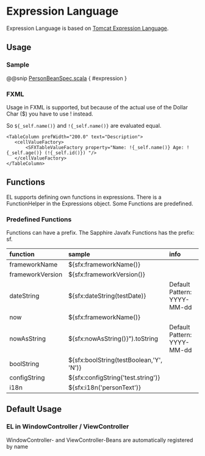 # Expression Language

Expression Language is based on [Tomcat Expression Language](https://tomcat.apache.org/tomcat-8.0-doc/elapi/index.html).

## Usage

### Sample

@@snip [PersonBeanSpec.scala](../../../../../src/test/scala/com/sfxcode/sapphire/javafx/value/PersonBeanSpec.scala) { #expression }

### FXML

Usage in FXML is supported, but because of the actual use of the Dollar Char ($) you have to use ! instead.

So ```${_self.name()}``` and ```!{_self.name()}``` are evaluated equal.

```
<TableColumn prefWidth="200.0" text="Description">
   <cellValueFactory>
       <SFXTableValueFactory property="Name: !{_self.name()} Age: !{_self.age()} (!{_self.id()}) "/>
   </cellValueFactory>
</TableColumn>
```

## Functions

EL supports defining own functions in expressions. There is a FunctionHelper in
the Expressions object. Some Functions are predefined.

### Predefined Functions

Functions can have a prefix. The Sapphire Javafx Functions has the prefix: sf.

| function         | sample                                 | info                        |
|:-----------------|:---------------------------------------|:----------------------------|
| frameworkName    | ${sfx:frameworkName()}                  |                             |
| frameworkVersion | ${sfx:frameworkVersion()}               |                             |
| dateString       | ${sfx:dateString(testDate)}             | Default Pattern: YYYY-MM-dd |
| now              | ${sfx:frameworkName()}                  |                             |
| nowAsString      | ${sfx:nowAsString()}").toString         | Default Pattern: YYYY-MM-dd |
| boolString       | ${sfx:boolString(testBoolean,'Y', 'N')} |                             |
| configString     | ${sfx:configString('test.string')}      |                             |
| i18n             | ${sfx:i18n('personText')}               |                             |


## Default Usage

### EL in WindowController / ViewController

WindowController- and ViewController-Beans are automatically registered by name



